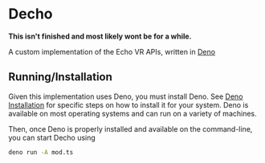 # Decho

**This isn't finished and most likely wont be for a while.**

A custom implementation of the Echo VR APIs, written in [Deno](https://deno.land)

## Running/Installation

Given this implementation uses Deno, you must install Deno. See [Deno Installation](https://deno.land/manual/getting_started/installation) for specific steps on how to install it for your system. Deno is available on most operating systems and can run on a variety of machines.

Then, once Deno is properly installed and available on the command-line, you can start Decho using

```bash
deno run -A mod.ts
```
